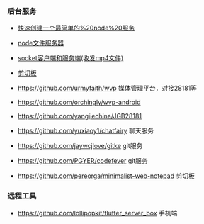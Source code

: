 ### 后台服务
* [快速创建一个最简单的%20node%20服务](/notes/server/快速创建一个最简单的%20node%20服务.md)
* [node文件服务器](/notes/server/node.md)
* [socket客户端和服务端(收发mp4文件)](https://gist.github.com/cvabm/def545747928947f3eeb0027e790da50)
* [剪切板](https://github.com/sunny/edith)
* https://github.com/urmyfaith/wvp 媒体管理平台，对接28181等
* https://github.com/orchingly/wvp-android 
* https://github.com/yangjiechina/JGB28181


* https://github.com/yuxiaoy1/chatfairy 聊天服务

- https://github.com/jaywcjlove/gitke git服务
- https://github.com/PGYER/codefever git服务


- https://github.com/pereorga/minimalist-web-notepad 剪切板


### 远程工具
- https://github.com/lollipopkit/flutter_server_box 手机端



